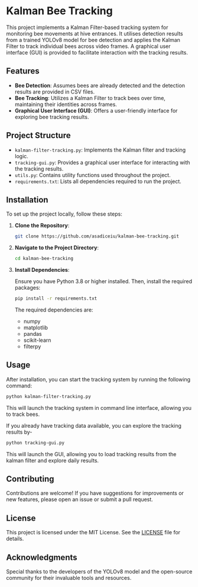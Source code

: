 # Kalman Bee Tracking

This project implements a Kalman Filter-based tracking system for monitoring bee movements at hive entrances. 
It utilises detection results from a trained YOLOv8 model for bee detection and applies the Kalman Filter to 
track individual bees across video frames. A graphical user interface (GUI) is provided to facilitate interaction with the tracking results.

## Features

- **Bee Detection**: Assumes bees are already detected and the detection results are provided in CSV files.
- **Bee Tracking**: Utilizes a Kalman Filter to track bees over time, maintaining their identities across frames.
- **Graphical User Interface (GUI)**: Offers a user-friendly interface for exploring bee tracking results.

## Project Structure

- `kalman-filter-tracking.py`: Implements the Kalman filter and tracking logic.
- `tracking-gui.py`: Provides a graphical user interface for interacting with the tracking results.
- `utils.py`: Contains utility functions used throughout the project.
- `requirements.txt`: Lists all dependencies required to run the project.

## Installation

To set up the project locally, follow these steps:

1. **Clone the Repository**:

   ```bash
   git clone https://github.com/asadiceiu/kalman-bee-tracking.git
   ```

2. **Navigate to the Project Directory**:

   ```bash
   cd kalman-bee-tracking
   ```

3. **Install Dependencies**:

   Ensure you have Python 3.8 or higher installed. Then, install the required packages:

   ```bash
   pip install -r requirements.txt
   ```

   The required dependencies are:
   - numpy
   - matplotlib
   - pandas
   - scikit-learn
   - filterpy

## Usage

After installation, you can start the tracking system by running the following command:

```bash
python kalman-filter-tracking.py
```

This will launch the tracking system in command line interface, allowing you to track bees. 

If you already have tracking data available, you can explore the tracking results by-

```bash
python tracking-gui.py
```

This will launch the GUI, allowing you to load tracking results from the kalman filter and explore daily results.

## Contributing

Contributions are welcome! If you have suggestions for improvements or new features, please open an issue or submit a pull request.

## License

This project is licensed under the MIT License. See the [LICENSE](LICENSE) file for details.

## Acknowledgments

Special thanks to the developers of the YOLOv8 model and the open-source community for their invaluable tools and resources.


